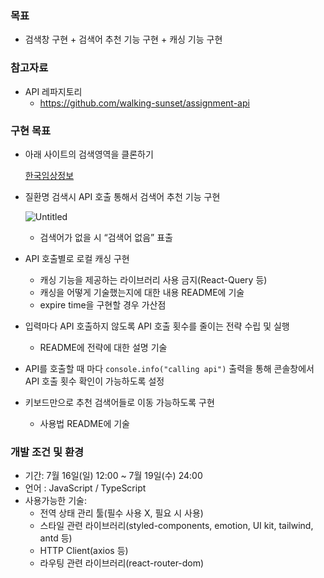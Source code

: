 ### 목표

- 검색창 구현 + 검색어 추천 기능 구현 + 캐싱 기능 구현

### 참고자료

- API 레파지토리
    - https://github.com/walking-sunset/assignment-api

### 구현 목표

- 아래 사이트의 검색영역을 클론하기
    
    [한국임상정보](https://clinicaltrialskorea.com/)
    

- 질환명 검색시 API 호출 통해서 검색어 추천 기능 구현
    
    ![Untitled](https://s3-us-west-2.amazonaws.com/secure.notion-static.com/81d5016d-ca92-494c-a90c-5458ffde01c5/Untitled.png)
    
    - 검색어가 없을 시 “검색어 없음” 표출

- API 호출별로 로컬 캐싱 구현
    - 캐싱 기능을 제공하는 라이브러리 사용 금지(React-Query 등)
    - 캐싱을 어떻게 기술했는지에 대한 내용 README에 기술
    - expire time을 구현할 경우 가산점
    
- 입력마다 API 호출하지 않도록 API 호출 횟수를 줄이는 전략 수립 및 실행
    - README에 전략에 대한 설명 기술
    
- API를 호출할 때 마다 `console.info("calling api")` 출력을 통해 콘솔창에서 API 호출 횟수 확인이 가능하도록 설정

- 키보드만으로 추천 검색어들로 이동 가능하도록 구현
    - 사용법 README에 기술

### 개발 조건 및 환경

- 기간: 7월 16일(일) 12:00 ~ 7월 19일(수) 24:00
- 언어 : JavaScript / TypeScript
- 사용가능한 기술:
    - 전역 상태 관리 툴(필수 사용 X, 필요 시 사용)
    - 스타일 관련 라이브러리(styled-components, emotion, UI kit, tailwind, antd 등)
    - HTTP Client(axios 등)
    - 라우팅 관련 라이브러리(react-router-dom)
